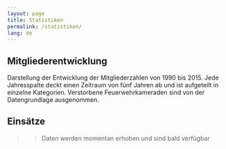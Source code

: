 ```yaml
---
layout: page
title: Statistiken
permalink: /statistiken/
lang: de
---
```


## Mitgliederentwicklung
<div class="lazy ct-chart ct-golden-section" id="member" data-src="/assets/js/statistics.js"></div>

Darstellung der Entwicklung der Mitgliederzahlen von 1990 bis 2015. Jede Jahresspalte deckt einen Zeitraum von fünf Jahren ab und ist aufgeteilt in einzelne Kategorien. Verstorbene Feuerwehrkameraden sind von der Datengrundlage ausgenommen.

## Einsätze
>> Daten werden momentan erhoben und sind bald verfügbar
